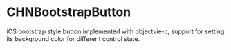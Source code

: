 # CHNBootstrapButton
iOS bootstrap style button implemented with objectvie-c, support for setting its background color for different control state.
